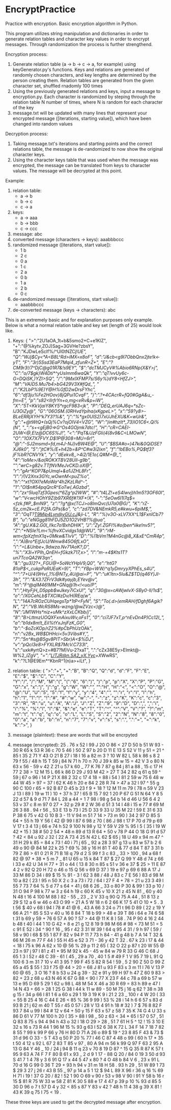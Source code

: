# EncryptPractice
Practice with encryption. Basic encryption algorithm in Python.

This program utilizes string manipulation and dictionaries in order to generate relation tables and character key values in order to
encrypt messages. Through randomization the process is further strengthend.

Encryption process:
  1) Generate relation table (a -> b -> c -> a, for example) using keyGenerator.py's functions. Keys and relations are generated of randomly chosen characters, and key lengths are determined by the person creating them. Relation tables are generated from the given character set, shuffled rnadomly 100 times
  2) Using the previously generated relations and keys, input a message to encryption.py. Each character is randomized by steping through the relation table N number of times, where N is random for each character of the key
  3) message.txt will be updated with many lines that represent your encrypted message ([iterations, starting value]), which have been
     changed into random values
  
Decryption process:
  1) Taking message.txt's iterations and starting points and the correct relations table, the message is de-randomized to now 
     show the original character keys.
  2) Using the character keys table that was used when the message was encrypted, the message can be translated from keys to
     character values. The message will be decrypted at this point.
     
Example:
  1) relation table: 
      - a -> b
      - b -> c
      - c -> a
  2) keys:
      - a -> aaa
      - b -> bbb
      - c -> ccc
  3) message: abc
  4) converted message (characters -> keys): aaabbbccc
  5) randomized message ([iterations, start value]):
      - 1 b
      - 2 c
      - 0 a
      - 1 c
      - 2 a
      - 0 b
      - 1 a
      - 2 b
      - 0 c
  6) de-randomized message ([iterations, start value]):
     - aaabbbccc
  7) de-converted message (keys -> characters): abc
  
This is an extremely basic and for explanation purposes only example. Below is what a normal relation table 
and key set (length of 25)  would look like.
     

1) Keys: {	">":"2U1aOA_1t+b&5smo2+C+e1KlZ", 	"+":"@%kytv,ZOJ)Sag+3GVHe?zbsY", 	"B":"KJDwLeSclf%/^UI0tNZCj!*UE", 	
        "Q":"WJj$Cy<*A<B8L^Rd>iMX=x8oF", 	"d":"J&cb<g9l7ObbQnx2jte!k<-yT", 	"F":"3r)5Ssd3EaP7Mqi4_zfunR=Z+", 	
        "E":"?CM9r3!/7^DjC@g01R7&!s9EY", 	"$":"dcTMJCyV#%*Abio6RNp(X&Y>j", 	"C":"o/7$gk)W4Dti*^yUsImm6waQk", 	
        "Y":"qT!vvUy6c-G=DQiSK,)YZI>SQ", 	"/":"9MxIXFMP7s/S6y%)dY8<HfZJ>", 	"M":"VA)D5.Mu7b4>bG429V3X#fQd_", 	
        "(":"K2LbP%9E)Y@H%GfD2wDrsFYhc", 	"6":"df3ju%Fe2HOov)8jQPui1CvqF", 	")":".?*4CAcrR+fQ0#GgA&u_-fm=E", 	
        "p":"s82<IlrfrYn+o,mg<eRv&p+iW", 	"X":"5T<KkVjaiY8KY5*rgcF983<jk", 	"P":"DEQ_erUAJ6q=*sZc-lJ3OiZy@", 	
        "G":"06OSM.(0RHvdYpiha(xKgpeL>", 	"x":"59?y8>-BLeERRjXYH^k7Y3?%&", 	"j":"%*gx0UlS2)7xUJhEXU&K=wUr&", 	
        "g":"+@tWtQ*(sQj%Cv?ojOIV4<VZG", 	"W":")in#hzIt*_73)IO1C6<.Qi%(N", 	"_":"s+<gEjB0=>G^Os4GOjmk7dtc!", 	
        "H":"cR=CAEI-2UW<@,E!z@DC6S%J!", 	"<":"PqT&/JzFGIi(4(8v9&C<LMOwN", 	"O":"1OX7X7FVY.D$1P@308=MU=6r!", 	
        "@":"-SJ2msmd=fd,m4J-NJ)vBW4E@", 	"U":"$BSA#o=)47ki&0QiDSE?XJ6k0", 	"5":"jtC#%/E+h42b=&P^C#w3i2ixn", 	
        "f":"!bEBo%,PQ$tf3?jF%bR?CNVYk", 	"y":"dEekv8,,>4i2/1E1o(.Q#M+@_", 	"4":"IoMe>/&a(ROKXTBV28UIl-g9b", 	
        "*":"wrC>g82v.TTfNVMeJvCKD.oX@", 	"r":"gAr^KOP7&pUmql+&a1JZHL8Fr", 	"I":"/*(V2*Xnx3GYc,wOwnM<puZ%o", 	
        "h":"^*xt?OXl?eMoWa^4h2KzLRd^-", 	"1":"OI$n#54pqQrcR^EoTw(.AGzbd", 	"!":"zx^5luqTzf3Gpes(*6Zg^p2WW", 	
        "#":"t4LZ!+eS4Iwvj)h1m5?3OF60l", 	"w":"V<wcHOhY9Z(b97XR6f#?XF*!X", 	"-":"5eOw6I1l7q$=<fzk.f#P_$mN9", 	
        "z":"?g*@x(TCJ>o8ImQvc(U7a0@G/", 	"K":"rZ-5z_cm2k+cE.P2fA.GPs(&o", 	"c":"zd7DV&NEmkR5,e#kwu+6piM$,", 	
        "3":"OqT?T9Mip4Lyn@yGU.cJ&ji-L", 	"R":"%)v3O-xLV7XX^L1$FxnICb7?B", 	"u":"eNGgg81hFDJ5ZO1O2VHB?%@ua", 	
        "A":"gU.K&2.G0l_l!kc7o!BxhDHlK", 	"J":"Zy!.ZGFI%#o(ben*iike!nv5?", 	"Z":"+NSIe?Lm<%fhvXCvidgs1d@WU", 	
        "9":"rM-wm<fpXzfmX1q+0Mkw&TIvV", 	"D":"%l1bVm?M4nGc@8_X&xE^CmR4p", 	",":"A)Bro*E(fJcU/Wmw845O6fLxO", 	
        "i":"=L&Unbe+,9dwza.Nv71AoK?,D", 	"%":"X3i+YPIh_QnEH=fGkzk717,x>", 	"l":"m-+4$Kts*1T?un7TcoQA2W3qn", 	
        "&":"gu3)2?+_FGU@+5oWcYHpV9,Q0", 	"e":"htG?81oP$<_cukpPaRUEaK=9)", 	"T":"YBp<WW/^q1yDmryyXPhEs_s4U", 	
        "^":"7+U/4(9Hv(_1%@NTy_4U@ai=P", 	"V":"uK1tn>5Iu&Z$TD(q46Y)JI-3h", 	"?":"&X3.?ZFrV3dk#yayjb,EYev@v", 	
        "m":"F^@qIM46!MM+GNq@1h<!<uo/P", 	"t":",HtyFjH_D5ppb$wJkey7iCxU!", 	"q":"30@x=cAWjwlvX-SBy0-Il/1s$", 	
        "o":"/XGCehLb$TXCl#zDv/H(REq(w", 	"L":"14A7cROzCUHqegsTp*1tP<FyN", 	"S":"To(.d>(emRAH/fDghf6Agik?N", 	
        "2":"VB.WcRS8Ms-wzng/@wZVzc<)@", 	"N":"JM1WHs*niz+uMk^zXxLCKbb/j", 	"8":"B>LttmzUOQXFxnAixuWv,oFs1", 	
        "0":"ci7JF7xT,p^nEvDn4P)Cc12l_", 	"a":"b1dx8m!t_Eil%tYxJnjFzK_G0", 	"b":"-$oZcKOp/rZ2%#pCbPhU*zOAk", 	
        "n":"v*2Bx_WB$DHHci<5v3Vibs#Y,", 	"7":"5n^#s@B5gv8PIT>Sbr)A<$%DJ", 	"v":"pQcl3e8>FYXLR$7McV.C733*l", 	
        "s":"uxk#yrtQ>z=#B7?M)Vu-2?xaT", 	".":"cZx38E5y>Elmkt@-W%2_*lZgV", 	"=":"LlTJR@n.SA2_yX.Yyc+X*WwRS", 	
        "k":"?L1@E9Em*^KbnR^1(n)a>+iLt", }
        
2) relation table: {	">":"+", 	"+":"B", 	"B":"Q", 	"Q":"d", 	"d":"F", 	"F":"E", 	"E":"$", 	"$":"C", 	"C":"Y", 	
                  "Y":"/", 	"/":"M", 	"M":"(", 	"(":"6", 	"6":")", 	")":"p", 	"p":"X", 	"X":"P", 	"P":"G", 	
                  "G":"x", 	"x":"j", 	"j":"g", 	"g":"W", 	"W":"_", 	"_":"H", 	"H":"<", 	"<":"O", 	"O":"@", 
                  "@":"U", 	"U":"5", 	"5":"f", 	"f":"y", 	"y":"4", 	"4":"*", 	"*":"r", 	"r":"I", 	"I":"h", 
                  "h":"1", 	"1":"!", 	"!":"#", 	"#":"w", 	"w":"-", 	"-":"z", 	"z":"K", 	"K":"c", 	"c":"3", 
                  "3":"R", 	"R":"u", 	"u":"A", 	"A":"J", 	"J":"Z", 	"Z":"9", 	"9":"D", 	"D":",", 	",":"i", 
                  "i":"%", 	"%":"l", 	"l":"&", 	"&":"e", 	"e":"T", 	"T":"^", 	"^":"V", 	"V":"?", 	"?":"m", 
                  "m":"t", 	"t":"q", 	"q":"o", 	"o":"L", 	"L":"S", 	"S":"2", 	"2":"N", 	"N":"8", 	"8":"0", 
                  "0":"a", 	"a":"b", 	"b":"n", 	"n":"7", 	"7":"v", 	"v":"s", 	"s":".", 	".":"=", 	"=":"k", 
                  "k":">", }
     
3) message (plaintext): these are words that will be encrpyted
4) message (encrypted): 
25 .
76 x
52 I
99 J
20 O
86 <
27 D
50 b
51 W
93 -
30 R
65 k
53 R
36 c
70 5
46 )
50 Z
97 b
20 D
11 E
13 S
52 V
11 y
51 =
21 ^
85 t
35 2
71 Y
43 O
21 B
27 i
18 I
16 a
82 m
3 ?
10 W
82 L
58 k
86 s
8 2
79 f
55 /
48 h
15 T
59 j
84 N
71 h
70 n
70 J
39 k
85 w
15 =
42 V
3 o
80 N
63 x
56 -
59 v
42 Z
21 u
57 k
60 _
77 K
76 7
87 g
84 j
81 a
88 ,
15 c
17 H
77 2
38 >
12 M
15 L
66 k
86 D
29 J
93 M
42 >
27 T
34 2
82 q
61 q
59 ^
59 j
67 o
96 i
14 P
21 X
88 2
32 c
17 4
18 =
88 i
54 )
81 2
59 w
75 6
48 w
44 W
45 >
97 =
37 l
62 K
46 h
20 e
84 2
28 R
74 >
47 a
32 l
97 ^
55 g
90 C
100 r
65 +
92 B
87 D
45 b
23 f
9 +
18 ?
12 M
11 m
79 (
78 n
59 V
23 J
13 I
89 )
19 w
11 )
10 +
37 h
37 !
65 B
15 7
92 1
20 P
67 G
51 N
64 Y
8 5
22 d
57 &
9 d
71 7
84 L
28 a
44 +
1 7
98 i
98 g
54 b
14 d
46 U
56 6
4 2
53 v
37 c
8 m
97 0
27 +
32 p
29 #
2 W
36 d
51 3
14 I
48 i
15 e
77 #
69 M
26 3
88 .
94 r
56 _
53 E
13 b
73 I
25 D
33 9
33 U
35 M
22 !
59 E
31 6
33 P
38 6
75 v
42 G
10 B
3 -
11 V
94 m
51 7
14 >
73 m
90 )
34 2
97 D
85 S
64 +
55 h
19 Y
56 (
42 @
99 I
87 6
98 z
70 (
86 J
98 t
17 P
70 d
79 p
69 V
17 t
3 4
13 j
66 e
74 h
52 9
100 N
98 y
12 Y
59 V
29 %
95 I
5 (
35 l
19 W
42 *
15 )
38 #
50 2
54 *
48 n
89 d
13 R
64 +
50 v
78 P
44 O
18 G
91 d
57 ?
42 <
84 u
92 J
32 (
22 A
73 4
25 N
42 L
62 $
65 j
18 U
49 x
94 m
47 ^
31 H
29 k
85 =
84 x
73 !
40 i
71 j
65 _
92 a
28 3
97 g
13 u
83 w
57 b
2 6
49 o
90 @
84 M
22 k
25 ?
69 %
38 y
16 H
81 T
40 &
77 d
84 T
87 3
31 b
79 Z
86 >
61 0
21 R
71 B
18 q
79 d
2 S
99 f
3 c
83 _
33 >
100 ,
94 a
68 f
82 @
97 *
38 *
5 m
7 _
81 U
65 u
15 k
84 T
87 $
27 Q
99 Y
48 d
74 z
66 I
33 e
42 U
34 H
77 +
31 o
44 (
13 8
30 n
85 s
51 v
36 e
37 $
25 >
11 E
87 4
2 v
92 Q
20 H
72 o
46 o
15 Q
56 v
69 D
37 )
19 e
97 p
69 6
88 A
17 J
33 M
86 D
34 i
89 $
15 %
91 -
3 !
62 3
88 /
48 J
83 c
7 E
56 )
83 d
98 M
10 a
82 (
23 !
95 n
50 X
2 c
3 a
73 i
72 /
64 l
27 F
4 +
78 =
21 u
23 3
49 l
55 7
73 7
64 %
5 d
77 s
64 +
41 j
68 6
26 _
33 o
80 P
30 &
99 !
33 p
10 /
31 O
94 P
98 k
77 w
3 z
64 h
19 c
60 K
45 v
10 X
21 z
45 N
81 _
60 y
40 N
48 t
16 4
100 M
88 )
82 -
55 _
23 _
2 V
33 q
90 Q
75 A
44 ,
51 8
13 z
29 S
12 a
6 w
46 o
43 O
99 =
21 A
5 W
18 n
6 2
66 K
17 5
41 O
10 *
5 .
3 t
56 $
40 v
68 l
94 l
78 #
41 @
6 ,
43 A
66 3
24 o
71 t
96 D
89 (
22 z
19 Y
66 A
21 ^
85 S
53 v
40 u
16 8
84 T
18 b
99 >
48 e
39 T
86 i
64 e
74 6
58 t
31 b
69 y
59 +
76 6
57 A
90 ?
57 >
44 @
11 K
8 )
58 .
74 P
90 4
16 2
44 b
48 t
40 l
44 1
10 G
42 +
8 e
21 g
12 8
19 9
98 M
66 #
98 <
73 M
51 =
5 c
91 E
52 i
34 ^
90 f
16 _
95 r
42 3
31 W
39 !
64 q
95 4
31 /
9 h
97 (
59 /
58 v
90 I
68 $
55 1
87 F
82 v
94 P
11 7
73 h
84 -
41 g
48 b
7 A
14 T
32 &
66 M
26 m
77 F
44 )
55 H
45 e
52 3
71 -
36 y
42 T
32 .
67 k
23 i
17 &
44 <
18 I
75 k
96 A
62 x
10 @
56 %
29 p
11 2
65 (
32 O
22 p
87 t
20 W
55 @
23 n
97 j
97 l
81 z
41 *
95 M
92 k
45 -
45 w
84 w
79 R
33 G
46 C
68 J
65 1
3 l
52 r
48 C
39 -
61 (
45 ,
29 a
70 ,
40 1
5 #
49 F
1 V
95 7
19 L
91 Q
100 6
3 m
31 7
10 v
41 3
95 ?
99 F
45 S
82 R
54 !
59 ,
5 2
90 Z
50 D
99 Z
65 a
45 $
55 !
33 f
75 @
44 >
20 =
68 J
81 u
93 F
83 s
3 m
11 l
76 V
13 P
60 @
65 ,
3 O
16 ?
8 b
53 u
24 g
39 -
32 e
91 y
99 H
97 h
47 Z
60 9
83 >
82 +
23 z
68 u
43 N
46 K
67 G
88 <
90 I
77 X
23 F
44 c
78 a
69 b
57 w
13 e
95 D
69 5
29 1
62 u
98 L
48 M
54 X
46 a
30 R
69 =
83 h
89 e
47 I
14 N
43 +
66 >
28 1
25 G
38 l
44 k
11 w
89 -
50 M
75 j
16 q
62 ?
38 n
38 g
15 r
34 p
66 l
81 1
6 a
60 s
29 1
19 3
19 K
9 i
21 2
23 _
100 r
4 W
20 (
33 =
55 B
25 4
16 C
44 E
26 <
85 %
36 9
99 )
53 %
28 i
14 h
6 6
57 s
83 d
93 B
21 j
62 m
40 T
55 r
45 0
57 i
28 V
13 4
91 h
18 #
32 )
7 $
76 8
82 F
93 7
84 u
99 l
84 #
12 v
64 +
50 y
15 F
63 x
57 z
58 7
35 K
74 G
4 U
33 s
86 D
61 V
77 M
100 h
20 (
35 >
88 I
98 _
50 z
63 <
34 *
65 I
57 0
57 ,
51 Q
83 8
75 s
94 4
94 h
43 o
32 I
18 O
29 >
28 ,
51 7
61 H
5 ^
12 !
15 3
10 E
32 s
16 s
73 R
44 1
96 M
15 %
93 g
63 I
52 6
38 K
72 L
34 F
14 7
18 7
82 8
55 ?
99 k
99 P
66 y
76 H
80 D
71 A
26 o
89 $
19 ^
23 8
85 F
43 &
73 $
31 d
96 O
33 -
5 T
43 q
50 P
20 %
77 l
46 C
87 4
48 o
99 (
60 h
17 *
35 t
50 4
12 s
92 L
67 2
83 T
85 v
97 ,
80 A
94 m
56 k
99 Q
97 F
63 2
95 A
13 G
84 Y
46 _
10 /
24 j
94 B
11 q
23 v
70 8
19 D
87 ^
15 Q
35 R
87 K
57 t
95 9
63 A
74 F
7 F
80 B
61 x
93 _
2 d
9 1
17 -
88 Q
20 /
84 0
19 3
50 d
93 S
41 7
1 4
78 y
3 6
91 Q
17 x
44 5
47 x
80 ?
4 O
48 b
84 V
6 ,
23 x
91 L
70 d
16 G
99 0
36 T
29 +
93 h
94 v
31 m
18 H
58 .
93 h
29 ,
51 W
89 1
73 $
29 3
27 j
26 r
43 B
55 _
97 p
14 a
5 1
12 $
94 L
89 X
96 r
36 q
16 %
69 H
71 i
19 !
37 G
20 /
82 !
52 1
90 O
69 v
90 r
53 v
98 V
90 l
91 Y
58 b
16 r
15 $
81 R
75 W
33 w
58 Z
81 K
30 5
88 e
17 4
47 p
39 p
10 %
93 d
85 5
30 D
96 o
7 t
57 D
4 y
32 <
85 s
87 Y
83 v
42 ?
48 h
11 4
38 g
39 X
81 !
43 K
39 q
75 I
75 <
19 .

These three keys are used to get the decrypted message after encryption.     
